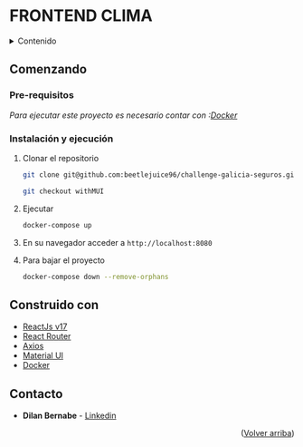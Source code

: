 #  FRONTEND CLIMA

<!-- TABLE OF CONTENTS -->
<details>
  <summary>Contenido</summary>
  <ol>
    <li>
      <a href="#comenzando">Comenzando</a>
      <ul>
        <li><a href="#pre-requisitos">Pre-requisitos</a></li>
      </ul>
        <ul>
        <li><a href="#instalación-y-ejecución">Instalación y ejecución</a></li>
      </ul>
    </li>
    <li><a href="#construido-con">Tecnologias usadas</a></li>
    <li><a href="#contacto">Contacto</a></li>
  </ol>
</details>


## Comenzando 

### Pre-requisitos 
_Para ejecutar este proyecto es necesario contar con :[Docker](https://docs.docker.com/engine/install/)_



### Instalación y ejecución

1. Clonar el repositorio
   ```sh
   git clone git@github.com:beetlejuice96/challenge-galicia-seguros.git
   
   git checkout withMUI
   ```
2. Ejecutar
   ```sh
   docker-compose up
   ```
   
3. En su navegador acceder a `http://localhost:8080`
   
4. Para bajar el proyecto
   ```sh
   docker-compose down --remove-orphans
   ```


## Construido con 

* [ReactJs v17](https://es.reactjs.org/)
* [React Router](https://reactrouter.com/)
* [Axios](https://axios-http.com/docs/intro)
* [Material UI](https://mui.com/)
* [Docker](https://www.docker.com/)

## Contacto

* **Dilan Bernabe** - [Linkedin](https://www.linkedin.com/in/dilan-bernabe-riegel-878545174/)

<p align="right">(<a href="#top">Volver arriba</a>)</p>
